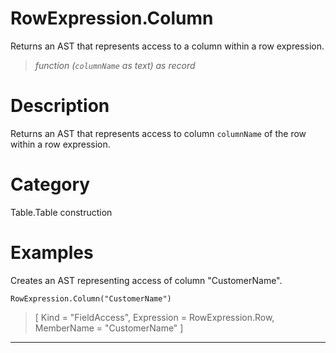 ﻿# RowExpression.Column
Returns an AST that represents access to a column within a row expression.
> _function (<code>columnName</code> as text) as record_
# Description 
Returns an AST that represents access to column <code>columnName</code> of the row within a row expression.
# Category 
Table.Table construction
# Examples 
Creates an AST representing access of column "CustomerName".
```
RowExpression.Column("CustomerName")
```
> [
    Kind = "FieldAccess",
    Expression = RowExpression.Row,
    MemberName = "CustomerName"
]
***
